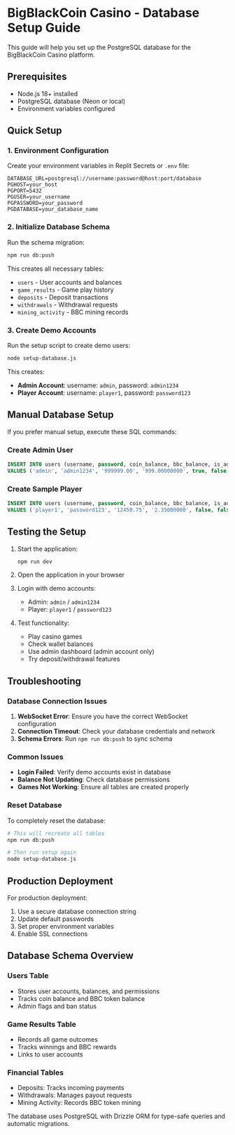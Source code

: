 # BigBlackCoin Casino - Database Setup Guide

This guide will help you set up the PostgreSQL database for the BigBlackCoin Casino platform.

## Prerequisites

- Node.js 18+ installed
- PostgreSQL database (Neon or local)
- Environment variables configured

## Quick Setup

### 1. Environment Configuration

Create your environment variables in Replit Secrets or `.env` file:

```
DATABASE_URL=postgresql://username:password@host:port/database
PGHOST=your_host
PGPORT=5432
PGUSER=your_username
PGPASSWORD=your_password
PGDATABASE=your_database_name
```

### 2. Initialize Database Schema

Run the schema migration:

```bash
npm run db:push
```

This creates all necessary tables:
- `users` - User accounts and balances
- `game_results` - Game play history
- `deposits` - Deposit transactions
- `withdrawals` - Withdrawal requests
- `mining_activity` - BBC mining records

### 3. Create Demo Accounts

Run the setup script to create demo users:

```bash
node setup-database.js
```

This creates:
- **Admin Account**: username: `admin`, password: `admin1234`
- **Player Account**: username: `player1`, password: `password123`

## Manual Database Setup

If you prefer manual setup, execute these SQL commands:

### Create Admin User
```sql
INSERT INTO users (username, password, coin_balance, bbc_balance, is_admin, is_banned, created_at)
VALUES ('admin', 'admin1234', '999999.00', '999.00000000', true, false, NOW());
```

### Create Sample Player
```sql
INSERT INTO users (username, password, coin_balance, bbc_balance, is_admin, is_banned, created_at)
VALUES ('player1', 'password123', '12450.75', '2.35000000', false, false, NOW());
```

## Testing the Setup

1. Start the application:
   ```bash
   npm run dev
   ```

2. Open the application in your browser

3. Login with demo accounts:
   - Admin: `admin` / `admin1234`
   - Player: `player1` / `password123`

4. Test functionality:
   - Play casino games
   - Check wallet balances
   - Use admin dashboard (admin account only)
   - Try deposit/withdrawal features

## Troubleshooting

### Database Connection Issues

1. **WebSocket Error**: Ensure you have the correct WebSocket configuration
2. **Connection Timeout**: Check your database credentials and network
3. **Schema Errors**: Run `npm run db:push` to sync schema

### Common Issues

- **Login Failed**: Verify demo accounts exist in database
- **Balance Not Updating**: Check database permissions
- **Games Not Working**: Ensure all tables are created properly

### Reset Database

To completely reset the database:

```bash
# This will recreate all tables
npm run db:push

# Then run setup again
node setup-database.js
```

## Production Deployment

For production deployment:

1. Use a secure database connection string
2. Update default passwords
3. Set proper environment variables
4. Enable SSL connections

## Database Schema Overview

### Users Table
- Stores user accounts, balances, and permissions
- Tracks coin balance and BBC token balance
- Admin flags and ban status

### Game Results Table
- Records all game outcomes
- Tracks winnings and BBC rewards
- Links to user accounts

### Financial Tables
- Deposits: Tracks incoming payments
- Withdrawals: Manages payout requests
- Mining Activity: Records BBC token mining

The database uses PostgreSQL with Drizzle ORM for type-safe queries and automatic migrations.